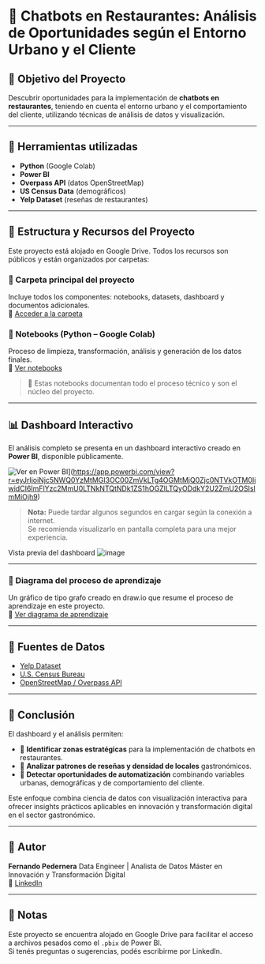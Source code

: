# 🤖 Chatbots en Restaurantes: Análisis de Oportunidades según el Entorno Urbano y el Cliente

## 🎯 Objetivo del Proyecto

Descubrir oportunidades para la implementación de **chatbots en restaurantes**, teniendo en cuenta el entorno urbano y el comportamiento del cliente, utilizando técnicas de análisis de datos y visualización.

---

## 🧰 Herramientas utilizadas

- **Python** (Google Colab)  
- **Power BI**  
- **Overpass API** (datos OpenStreetMap)  
- **US Census Data** (demográficos)  
- **Yelp Dataset** (reseñas de restaurantes)  

---

## 📁 Estructura y Recursos del Proyecto

Este proyecto está alojado en Google Drive. Todos los recursos son públicos y están organizados por carpetas:

### 📂 Carpeta principal del proyecto  
Incluye todos los componentes: notebooks, datasets, dashboard y documentos adicionales.  
🔗 [Acceder a la carpeta](https://drive.google.com/drive/folders/12OIwV54gKqwl0oUD_X-NncqZk6pFEqEJ?usp=drive_link)

### 📒 Notebooks (Python – Google Colab)  
Proceso de limpieza, transformación, análisis y generación de los datos finales.  
🔗 [Ver notebooks](https://drive.google.com/drive/folders/1RrP6TVd5mZjuHwTnf_rK1NII4UlRfNLd?usp=drive_link)  
> 📌 Estas notebooks documentan todo el proceso técnico y son el núcleo del proyecto.

---

## 📊 Dashboard Interactivo

El análisis completo se presenta en un dashboard interactivo creado en **Power BI**, disponible públicamente.

![Ver en Power BI](https://raw.githubusercontent.com/microsoft/PowerBI-Embedded-Contoso/master/Artifacts/PBI_Logo.png)](https://app.powerbi.com/view?r=eyJrIjoiNjc5NWQ0YzMtMGI3OC00ZmVkLTg4OGMtMjQ0Zjc0NTVkOTM0IiwidCI6ImFlYzc2MmU0LTNkNTQtNDk1ZS1hOGZlLTQyODdkY2U2ZmU2OSIsImMiOjh9)

> **Nota:** Puede tardar algunos segundos en cargar según la conexión a internet.  
> Se recomienda visualizarlo en pantalla completa para una mejor experiencia.

Vista previa del dashboard ![image](https://github.com/user-attachments/assets/4384c8ea-11cc-4586-9ca6-d21bd7cf9bd0)

---

### 🧠 Diagrama del proceso de aprendizaje  
Un gráfico de tipo grafo creado en draw.io que resume el proceso de aprendizaje en este proyecto.  
🔗 [Ver diagrama de aprendizaje](https://drive.google.com/drive/folders/1UuC3y8o-AUufpjJK5bjSS2lUMZ4fmfCs?usp=drive_link)

---

## 📌 Fuentes de Datos

- [Yelp Dataset](https://www.yelp.com/dataset)  
- [U.S. Census Bureau](https://www.census.gov/data.html)  
- [OpenStreetMap / Overpass API](https://overpass-turbo.eu/)  

---

## 🧩 Conclusión

El dashboard y el análisis permiten:

- 📍 **Identificar zonas estratégicas** para la implementación de chatbots en restaurantes.  
- 💬 **Analizar patrones de reseñas y densidad de locales** gastronómicos.  
- 🌆 **Detectar oportunidades de automatización** combinando variables urbanas, demográficas y de comportamiento del cliente.  

Este enfoque combina ciencia de datos con visualización interactiva para ofrecer insights prácticos aplicables en innovación y transformación digital en el sector gastronómico.

---

## 👤 Autor

**Fernando Pedernera**
Data Engineer | Analista de Datos
Máster en Innovación y Transformación Digital  
🔗 [LinkedIn](https://www.linkedin.com/in/fgpedernera/)

---

## 📌 Notas

Este proyecto se encuentra alojado en Google Drive para facilitar el acceso a archivos pesados como el `.pbix` de Power BI.  
Si tenés preguntas o sugerencias, podés escribirme por LinkedIn.


